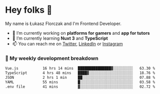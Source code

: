 # Hey folks 👋

My name is Łukasz Florczak and I'm Frontend Developer. 

- 🔭 I’m currently working on **platforms for gamers** and **app for tutors**
- 🌱 I’m currently learning **Nuxt 3** and **TypeScript**
- 📫 You can reach me on [Twitter](https://twitter.com/lukaszflorczak), [LinkedIn](https://pl.linkedin.com/in/lukasz-florczak) or [Instagram](https://instagram.com/lukaszflorczak)


### 🧮 My weekly development breakdown

<!--START_SECTION:waka-->

```txt
Vue.js           16 hrs 14 mins  ███████████████▓░░░░░░░░░   63.30 %
TypeScript       4 hrs 48 mins   ████▓░░░░░░░░░░░░░░░░░░░░   18.76 %
JSON             2 hrs 1 min     ██░░░░░░░░░░░░░░░░░░░░░░░   07.88 %
YAML             55 mins         █░░░░░░░░░░░░░░░░░░░░░░░░   03.58 %
.env file        41 mins         ▓░░░░░░░░░░░░░░░░░░░░░░░░   02.72 %
```

<!--END_SECTION:waka-->

<!--
**lukaszflorczak/lukaszflorczak** is a ✨ _special_ ✨ repository because its `README.md` (this file) appears on your GitHub profile.

Here are some ideas to get you started:

- 🔭 I’m currently working on ...
- 🌱 I’m currently learning ...
- 👯 I’m looking to collaborate on ...
- 🤔 I’m looking for help with ...
- 💬 Ask me about ...
- 📫 How to reach me: ...
- 😄 Pronouns: ...
- ⚡ Fun fact: ...
-->
